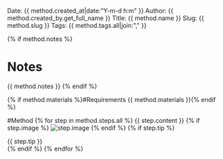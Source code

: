 Date: {{ method.created_at|date:"Y-m-d h:m" }}
Author: {{ method.created_by.get_full_name }}
Title: {{ method.name }}
Slug: {{ method.slug }}
Tags: {{ method.tags.all|join:"," }}

{% if method.notes %}
# Notes
{{ method.notes }}
{% endif %}

{% if method.materials %}#Requirements
{{ method.materials }}{% endif %}

#Method
{% for step in method.steps.all %}
{{ step.content }}
{% if step.image %}
![step.image]({{step.image}})
{% endif %}
{% if step.tip %}
<aside>{{ step.tip }}</aside>
{% endif %}
{% endfor %}

